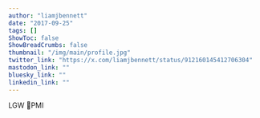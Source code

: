 ```yaml
---
author: "liamjbennett"
date: "2017-09-25"
tags: []
ShowToc: false
ShowBreadCrumbs: false
thumbnail: "/img/main/profile.jpg"
twitter_link: "https://x.com/liamjbennett/status/912160145412706304"
mastodon_link: ""
bluesky_link: ""
linkedin_link: ""
---
```


LGW 🛫PMI

